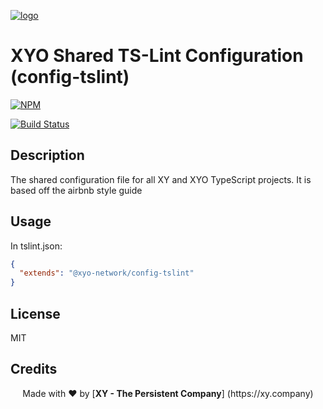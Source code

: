 [logo]: https://cdn.xy.company/img/brand/XY_Logo_GitHub.png

[![logo]](https://xy.company)

# XYO Shared TS-Lint Configuration (config-tslint)

[![NPM](https://nodei.co/npm/@xyo-network/config-tslint.png)](https://nodei.co/npm/@xyo-network/config-tslint/)

[![Build Status](https://travis-ci.com/XYOracleNetwork/config-tslint.svg?branch=develop)](https://travis-ci.com/XYOracleNetwork/config-tslint)

## Description

The shared configuration file for all XY and XYO TypeScript projects. It is based off the airbnb style guide

## Usage

In tslint.json:

```json
{
  "extends": "@xyo-network/config-tslint"
}
```

## License

MIT

## Credits

<p align="center">Made with  ❤️  by [<b>XY - The Persistent Company</b>] (https://xy.company)</p>
